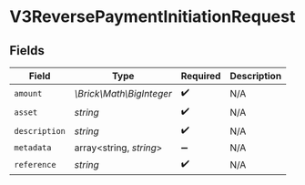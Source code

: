 # V3ReversePaymentInitiationRequest


## Fields

| Field                    | Type                     | Required                 | Description              |
| ------------------------ | ------------------------ | ------------------------ | ------------------------ |
| `amount`                 | *\Brick\Math\BigInteger* | :heavy_check_mark:       | N/A                      |
| `asset`                  | *string*                 | :heavy_check_mark:       | N/A                      |
| `description`            | *string*                 | :heavy_check_mark:       | N/A                      |
| `metadata`               | array<string, *string*>  | :heavy_minus_sign:       | N/A                      |
| `reference`              | *string*                 | :heavy_check_mark:       | N/A                      |